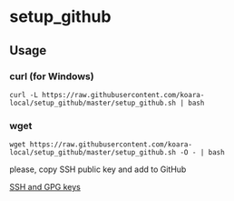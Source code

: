 # setup_github

## Usage

### curl (for Windows)
```
curl -L https://raw.githubusercontent.com/koara-local/setup_github/master/setup_github.sh | bash
```

### wget
```
wget https://raw.githubusercontent.com/koara-local/setup_github/master/setup_github.sh -O - | bash
```

please, copy SSH public key and add to GitHub

[SSH and GPG keys](https://github.com/settings/keys)
